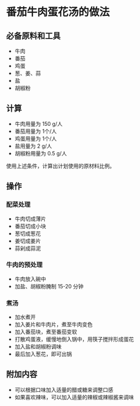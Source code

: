 # 番茄牛肉蛋花汤的做法

## 必备原料和工具

- 牛肉
- 番茄
- 鸡蛋
- 葱、姜、蒜
- 盐
- 胡椒粉

## 计算

- 牛肉用量为 150 g/人
- 番茄用量为 1个/人
- 鸡蛋用量为 1个/人
- 盐用量为 2 g/人
- 胡椒粉用量为 0.5 g/人

使用上述条件，计算出计划使用的原材料比例。

## 操作

### 配菜处理

- 牛肉切成薄片
- 番茄切成小块
- 葱切成葱花
- 姜切成姜片
- 蒜剁成蒜泥

### 牛肉的预处理

- 牛肉放入碗中
- 加盐、胡椒粉腌制 15-20 分钟

### 煮汤

- 加水煮开
- 加入姜片和牛肉片，煮至牛肉变色
- 加入番茄块，煮至番茄变软
- 打散鸡蛋液，缓慢地倒入锅中，用筷子搅拌形成蛋花
- 加入盐和胡椒粉调味
- 最后加入葱花，即可出锅

## 附加内容

- 可以根据口味加入适量的醋或糖来调整口感
- 如果喜欢辣味，可以加入适量的辣椒或辣椒酱来调味
